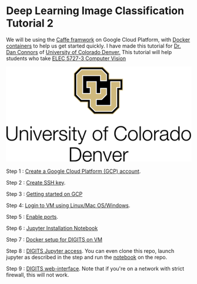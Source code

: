 # Deep Learning Image Classification Tutorial 2

We will be using the [Caffe framwork](http://caffe.berkeleyvision.org) on Google Cloud Platform, with [Docker containers](https://en.wikipedia.org/wiki/Docker_(software)) to help us get started quickly. I have made this tutorial for [Dr. Dan Connors](http://www.ucdenver.edu/academics/colleges/Engineering/Programs/Electrical-Engineering/FacultyandStaff/Pages/DanConnors.aspx) of [University of Colorado Denver.](http://www.ucdenver.edu/academics/colleges/Engineering/Programs/Electrical-Engineering/FacultyandStaff/Pages/DanConnors.aspx) This tutorial will help students who take [ELEC 5727-3 Computer Vision](http://catalog.ucdenver.edu/preview_course_nopop.php?catoid=10&coid=64812)

<kbd>
  <img src="/cudenver.png">
</kbd>

Step 1 : [Create a Google Cloud Platform (GCP) account](https://github.com/s3p02/tf_gcp/tree/master/Step_GCP_Account).

Step 2 : [Create SSH key](https://github.com/s3p02/tf_gcp/tree/master/create_ssh_mac_and_linux_and_windows).

Step 3 : [Getting started on GCP](https://github.com/s3p02/tf_gcp/tree/master/gcp_console_getting_started)

Step 4: [Login to VM using Linux/Mac OS/Windows](https://github.com/s3p02/tf_gcp/tree/master/SSH_INTO_GCP).

Step 5 : [Enable ports](https://github.com/s3p02/tf_gcp/tree/master/GCP_ENABLE_PORTS).

Step 6 : [Jupyter Installation Notebook](https://github.com/s3p02/tf_gcp/tree/master/gcp_install_anaconda_python)

Step 7 : [Docker setup for DIGITS on VM](https://github.com/s3p02/tf_gcp/tree/master/building_digits_on_gcp_docker)

Step 8 : [DIGITS Jupyter access](https://github.com/s3p02/tf_gcp/tree/master/digits_docker_jupyter).
You can even clone this repo, launch jupyter as described in the step and run the [notebook](https://github.com/s3p02/tf_gcp/blob/master/gcp_docker_digits_jupyter.ipynb) on the repo.

Step 9 : [DIGITS web-interface](https://github.com/s3p02/tf_gcp/tree/master/gcp_digits_web_gui). Note that if you're on a network with strict firewall, this will not work.
